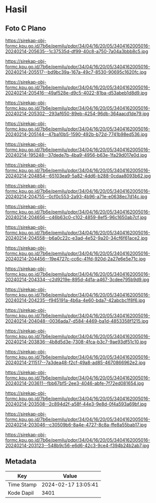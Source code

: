 # Hasil

## Foto C Plano

https://sirekap-obj-formc.kpu.go.id/7b6e/pemilu/pdpr/34/04/16/20/05/3404162005016-20240214-205635--1c37535d-df99-40c8-a750-7a04a3bbb8c5.jpg

https://sirekap-obj-formc.kpu.go.id/7b6e/pemilu/pdpr/34/04/16/20/05/3404162005016-20240214-205517--bd9bc39a-167a-49c7-8530-90695c1620fc.jpg

https://sirekap-obj-formc.kpu.go.id/7b6e/pemilu/pdpr/34/04/16/20/05/3404162005016-20240214-205416--49af528e-d9c5-4022-81ba-d53abeb1d8d9.jpg

https://sirekap-obj-formc.kpu.go.id/7b6e/pemilu/pdpr/34/04/16/20/05/3404162005016-20240214-205302--293af650-89eb-4254-96db-364aacd1de79.jpg

https://sirekap-obj-formc.kpu.go.id/7b6e/pemilu/pdpr/34/04/16/20/05/3404162005016-20240214-205144--47ba10b5-1590-492b-b72d-7741b98ed536.jpg

https://sirekap-obj-formc.kpu.go.id/7b6e/pemilu/pdpr/34/04/16/20/05/3404162005016-20240214-195248--37dede7b-4ba9-4956-b63e-1fa29d017e0d.jpg

https://sirekap-obj-formc.kpu.go.id/7b6e/pemilu/pdpr/34/04/16/20/05/3404162005016-20240214-204854--65103ea9-5a82-4dd6-b288-0cdaa8093b62.jpg

https://sirekap-obj-formc.kpu.go.id/7b6e/pemilu/pdpr/34/04/16/20/05/3404162005016-20240214-204755--0cf0c553-2a93-4b96-a71e-e0638ec7d14c.jpg

https://sirekap-obj-formc.kpu.go.id/7b6e/pemilu/pdpr/34/04/16/20/05/3404162005016-20240214-204656--c46b63c0-c102-4859-8ef5-96c1650ab7cf.jpg

https://sirekap-obj-formc.kpu.go.id/7b6e/pemilu/pdpr/34/04/16/20/05/3404162005016-20240214-204558--b6a0c22c-e3ad-4e52-9a20-34cf6f61ace2.jpg

https://sirekap-obj-formc.kpu.go.id/7b6e/pemilu/pdpr/34/04/16/20/05/3404162005016-20240214-204456--19e4727c-cc6c-41fd-920d-2a27e6e5e71c.jpg

https://sirekap-obj-formc.kpu.go.id/7b6e/pemilu/pdpr/34/04/16/20/05/3404162005016-20240214-204334--c2d9219e-895d-4d1a-a467-3cdee795b9d9.jpg

https://sirekap-obj-formc.kpu.go.id/7b6e/pemilu/pdpr/34/04/16/20/05/3404162005016-20240214-204235--f945191a-4b6a-4e60-bda7-42abcbc1f8f6.jpg

https://sirekap-obj-formc.kpu.go.id/7b6e/pemilu/pdpr/34/04/16/20/05/3404162005016-20240214-204048--0036ada7-d584-4469-ba1d-4853358f1215.jpg

https://sirekap-obj-formc.kpu.go.id/7b6e/pemilu/pdpr/34/04/16/20/05/3404162005016-20240214-203836--4b8d5d3e-7308-4fca-b3c7-9ae93df51c10.jpg

https://sirekap-obj-formc.kpu.go.id/7b6e/pemilu/pdpr/34/04/16/20/05/3404162005016-20240214-211517--7a3dea48-f2cf-49a8-ad85-4670866962e2.jpg

https://sirekap-obj-formc.kpu.go.id/7b6e/pemilu/pdpr/34/04/16/20/05/3404162005016-20240214-203611--fbb67bf5-2ee3-4046-abfe-7f72ed081654.jpg

https://sirekap-obj-formc.kpu.go.id/7b6e/pemilu/pdpr/34/04/16/20/05/3404162005016-20240214-203508--2c894d2f-a58f-44e3-9e8d-0f4a593a69bf.jpg

https://sirekap-obj-formc.kpu.go.id/7b6e/pemilu/pdpr/34/04/16/20/05/3404162005016-20240214-203046--c30509b6-8a4e-4727-8c8a-ffe8a55bab17.jpg

https://sirekap-obj-formc.kpu.go.id/7b6e/pemilu/pdpr/34/04/16/20/05/3404162005016-20240214-203123--548b9c56-e6d6-42c3-9ce4-f394b24b2ab7.jpg


## Metadata

| Key        | Value               |
| ---------- | ------------------- |
| Time Stamp | 2024-02-17 13:05:41 |
| Kode Dapil | 3401                |



